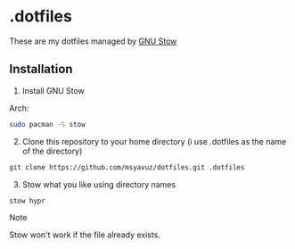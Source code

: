 # .dotfiles

These are my dotfiles managed by [GNU Stow](https://www.gnu.org/software/stow/)

## Installation

1. Install GNU Stow

Arch: 

```bash
sudo pacman -S stow
```

2. Clone this repository to your home directory (i use .dotfiles as the name of the directory)

```bash
git clone https://github.com/msyavuz/dotfiles.git .dotfiles
```

3. Stow what you like using directory names

```bash
stow hypr
```
> [!NOTE]
> Stow won't work if the file already exists.
